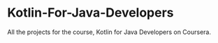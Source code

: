 # Kotlin-For-Java-Developers
All the projects for the course, Kotlin for Java Developers on Coursera.
